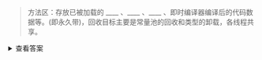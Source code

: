 > 方法区：存放已被加载的 ____ 、____ 、____ 、即时编译器编译后的代码数据等。(即永久带)，回收目标主要是常量池的回收和类型的卸载，各线程共享。

<details>
<summary>查看答案</summary>
<pre>
类信息  常量  静态变量
</pre>
</details>